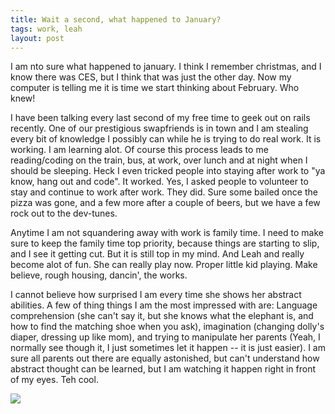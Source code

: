 ```yaml
---
title: Wait a second, what happened to January?
tags: work, leah
layout: post
---
```

I am nto sure what happened to january.  I think I remember christmas, and I know there was CES, but I think that was just the other day.  Now my computer is telling me it is time we start thinking about February.  Who knew!



I have been talking every last second of my free time to geek out on rails recently.  One of our prestigious swapfriends is in town and I am stealing every bit of knowledge I possibly can while he is trying to do real work.  It is working.  I am learning alot.  Of course this process leads to me reading/coding on the train, bus, at work, over lunch and at night when I should be sleeping. Heck I even tricked people into staying after work to "ya know, hang out and code".  It worked. Yes, I asked people to volunteer to stay and continue to work after work.  They did. Sure some bailed once the pizza was gone, and a few more after a couple of beers, but we have a few rock out to the dev-tunes. 



Anytime I am not squandering away with work is family time.  I need to make sure to keep the family time top priority, because things are starting to slip, and I see it getting cut.  But it is still top in my mind.  And Leah and really become alot of fun.  She can really play now. Proper little kid playing. Make believe, rough housing, dancin', the works.  



I cannot believe how surprised I am every time she shows her abstract abilities.  A few of thing things I am the most impressed with are: Language comprehension (she can't say it, but she knows what the elephant is, and how to find the matching shoe when you ask), imagination (changing dolly's diaper, dressing up like mom), and trying to manipulate her parents (Yeah, I normally see though it, I just sometimes let it happen -- it is just easier).  I am sure all parents out there are equally astonished, but can't understand how abstract thought can be learned, but I am watching it happen right in front of my eyes.  Teh cool.



<img src="http://photos.fuzzymonk.com/blog/image/595/IMG_5402.JPG" class="picture" />
